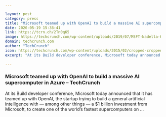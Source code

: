 ```yaml
---

layout: post
category: press
title: "Microsoft teamed up with OpenAI to build a massive AI supercomputer in Azure"
date: 2020-05-19 15:38:41
link: https://tcrn.ch/2Tn0q65
image: https://techcrunch.com/wp-content/uploads/2019/07/MSFT-Nadella-OpenAI-Altman-09-official-joint-pic.jpg?w=628
domain: techcrunch.com
author: "TechCrunch"
icon: https://techcrunch.com/wp-content/uploads/2015/02/cropped-cropped-favicon-gradient.png?w=180
excerpt: "At its Build developer conference, Microsoft today announced that it has teamed up with OpenAI, the startup trying to build a general artificial intelligence with — among other things — a $1 billion investment from Microsoft, to create one of the world’s fastest supercomputers on …"

---
```


### Microsoft teamed up with OpenAI to build a massive AI supercomputer in Azure – TechCrunch

At its Build developer conference, Microsoft today announced that it has teamed up with OpenAI, the startup trying to build a general artificial intelligence with — among other things — a $1 billion investment from Microsoft, to create one of the world’s fastest supercomputers on …